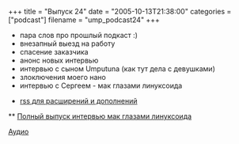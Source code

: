 +++
title = "Выпуск 24"
date = "2005-10-13T21:38:00"
categories = ["podcast"]
filename = "ump_podcast24"
+++


- пара слов про прошлый подкаст :)
- внезапный выезд на работу
- спасение заказчика
- анонс новых интервью
- интервью с сыном Umputuna (как тут дела с девушками)
- злоключения моего нано
- интервью с Сергеем - мак глазами линуксоида


* [rss для расширений и дополнений](http://podcast.umputun.com/rss_ext.xml)

** [Полный выпуск интервью мак глазами линуксоида](http://podcast.umputun.com/ump_podcast_ext1.mp3)

[Аудио](https://podcast.umputun.com/media/ump_podcast24.mp3)
<audio src="https://podcast.umputun.com/media/ump_podcast24.mp3" preload="none">